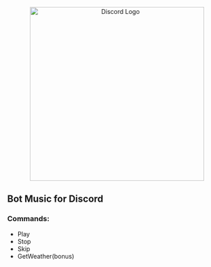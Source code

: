 <p align="center">
  <a href="http://" target="blank"><img src="https://i.postimg.cc/QdpYrgy6/index.png" width="400" alt="Discord Logo" /></a>
</p>

## Bot Music for Discord

### Commands:

- Play
- Stop
- Skip 
- GetWeather(bonus)
